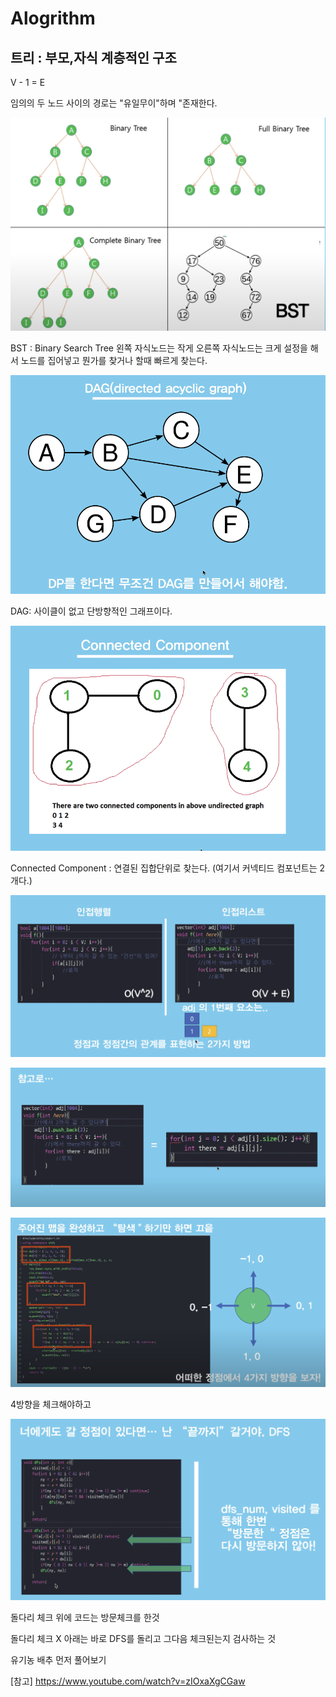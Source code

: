 

# Alogrithm


## 트리 : 부모,자식 계층적인 구조

V - 1 = E

임의의 두 노드 사이의 경로는 "유일무이"하며 "존재한다.

![main_img](./img/main_img.png)

BST : Binary Search Tree  왼쪽 자식노드는 작게 오른쪽 자식노드는 크게 설정을 해서 노드를 집어넣고 뭔가를 찾거나 할때 빠르게 찾는다.

![main_img](./img/main_img2.png)

DAG: 사이클이 없고 단방향적인 그래프이다.

![main_img](./img/main_img3.png)

Connected Component : 연결된 집합단위로 찾는다. (여기서 커넥티드 컴포넌트는 2개다.)

![main_img](./img/main_img4.png)

![main_img](./img/main_img5.png)

![main_img](./img/main_img6.png)

4방향을 체크해야하고

![main_img](./img/main_img7.png)

돌다리 체크
위에 코드는 방문체크를 한것

돌다리 체크 X
아래는 바로 DFS를 돌리고 그다음 체크된는지 검사하는 것

유기농 배추 먼저 풀어보기







[참고] https://www.youtube.com/watch?v=zIOxaXgCGaw
